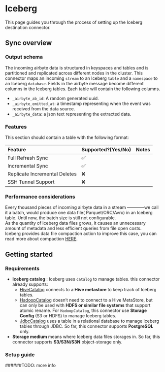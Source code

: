 # Iceberg

This page guides you through the process of setting up the Iceberg destination connector.

## Sync overview

### Output schema

The incoming airbyte data is structured in keyspaces and tables and is partitioned and replicated across different nodes
in the cluster. This connector maps an incoming `stream` to an Iceberg `table` and a `namespace` to an
Iceberg `database`. Fields in the airbyte message become different columns in the Iceberg tables. Each table will
contain the following columns.

* `_airbyte_ab_id`: A random generated uuid.
* `_airbyte_emitted_at`: a timestamp representing when the event was received from the data source.
* `_airbyte_data`: a json text representing the extracted data.

### Features

This section should contain a table with the following format:

| Feature | Supported?(Yes/No) | Notes |
| :--- | :--- | :--- |
| Full Refresh Sync | ✅ |  |
| Incremental Sync | ✅ |  |
| Replicate Incremental Deletes | ❌ |  |
| SSH Tunnel Support | ❌ |  |

### Performance considerations

Every thousand pieces of incoming airbyte data in a stream ————we call it a batch, would produce one data file(
Parquet/ORC/Avro) in an Iceberg table. Until now, the batch size is still not configurable.  
As the quantity of Iceberg data files grows, it causes an unnecessary amount of metadata and less efficient queries from
file open costs.  
Iceberg provides data file compaction action to improve this case, you can read more about
compaction [HERE](https://iceberg.apache.org/docs/latest/maintenance/#compact-data-files).

## Getting started

### Requirements

* **Iceberg catalog** : Iceberg uses `catalog` to manage tables. this connector already supports:
    * [HiveCatalog](https://iceberg.apache.org/docs/latest/hive/#global-hive-catalog)  connects to a **Hive metastore**
      to keep track of Iceberg tables.
    * [HadoopCatalog](https://iceberg.apache.org/docs/latest/java-api-quickstart/#using-a-hadoop-catalog) doesn’t need
      to connect to a Hive MetaStore, but can only be used with **HDFS or similar file systems** that support atomic
      rename. For `HadoopCatalog`, this connector use **Storage Config** (S3 or HDFS) to manage Iceberg tables.
    * [JdbcCatalog](https://iceberg.apache.org/docs/latest/jdbc/) uses a table in a relational database to manage
      Iceberg tables through JDBC. So far, this connector supports **PostgreSQL** only.
* **Storage medium** means where Iceberg data files storages in. So far, this connector supports **S3/S3N/S3N**
  object-storage only.

### Setup guide

######TODO: more info

